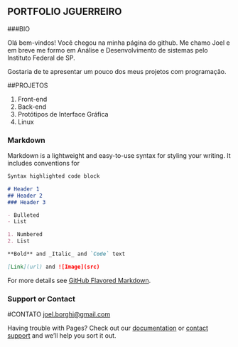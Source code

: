 ## PORTFOLIO JGUERREIRO
###BIO

Olá bem-vindos! Você chegou na minha página do github. 
Me chamo Joel e em breve me formo em Análise e Desenvolvimento de sistemas pelo Instituto Federal de SP. 

Gostaria de te apresentar um pouco dos meus projetos com programação.

##PROJETOS
1. Front-end
2. Back-end
3. Protótipos de Interface Gráfica
4. Linux


### Markdown

Markdown is a lightweight and easy-to-use syntax for styling your writing. It includes conventions for

```markdown
Syntax highlighted code block

# Header 1
## Header 2
### Header 3

- Bulleted
- List

1. Numbered
2. List

**Bold** and _Italic_ and `Code` text

[Link](url) and ![Image](src)
```

For more details see [GitHub Flavored Markdown](https://guides.github.com/features/mastering-markdown/).

### 

### Support or Contact

#CONTATO
joel.borghi@gmail.com

Having trouble with Pages? Check out our [documentation](https://docs.github.com/categories/github-pages-basics/) or [contact support](https://support.github.com/contact) and we’ll help you sort it out.
